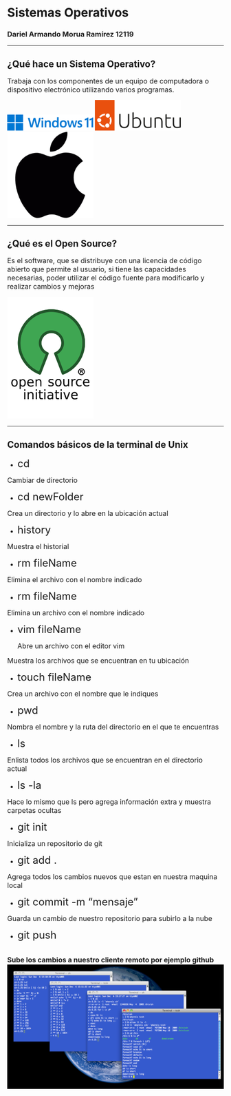 # **Sistemas Operativos**
### Dariel Armando Morua Ramírez 12119
---
## ¿Qué hace un Sistema Operativo?
<font size=3>Trabaja con los componentes de un equipo de computadora o dispositivo electrónico utilizando varios programas.</font>

<img src="w11.png" width="200">
<img src="ub.png" width="200">
<img src="mac.png" width="200">


---
## ¿Qué es el Open Source?
<font size=3>Es el software, que se distribuye con una licencia de código abierto que permite al usuario, si tiene las capacidades necesarias, poder utilizar el código fuente para modificarlo y realizar cambios y mejoras</font>

<img src="Opensource.png" width="200">

---
## Comandos básicos de la terminal de Unix
- <font size=5>cd</font >
  
<font size=3>Cambiar de directorio</font>
- <font size=5>cd newFolder</font>
  
<font size=3>Crea un directorio y lo abre en la ubicación actual</font>
- <font size=5>history</font>
  
<font size=3>Muestra el historial</font>
- <font size=5>rm fileName</font>
  
<font size=3>Elimina el archivo con el nombre indicado</font>
- <font size=5>rm fileName</font>
  
 <font size=3>Elimina un archivo con el nombre indicado</font>
- <font size=5>vim fileName </font>
  
  <font size=3>Abre un archivo con el editor vim</font>


<font size=3>Muestra los archivos que se encuentran en tu ubicación</font>
- <font size=5>touch fileName </font>

<font size=3>Crea un archivo con el nombre que le indiques</font>
- <font size=5>pwd</font> 

<font size=3>Nombra el nombre y la ruta del directorio en el que te encuentras</font>
- <font size=5>ls</font> 

<font size=3>Enlista todos los archivos que se encuentran en el directorio actual</font>
- <font size=5>ls -la</font> 

<font size=3>Hace lo mismo que ls pero agrega información extra y muestra carpetas ocultas</font>

- <font size=5>git init</font> 

<font size=3>Inicializa un repositorio de git</font>
- <font size=5>git add .</font>

 <font size=3>Agrega todos los cambios nuevos que estan en nuestra maquina local</font>
- <font size=5>git commit -m “mensaje” </font>

<font size=3>Guarda un cambio de nuestro repositorio para subirlo a la nube</font>
- <font size=5>git push</font>

 <font size=3>Sube los cambios a nuestro cliente remoto por ejemplo github</font>
![](unix.png)
 ---
 